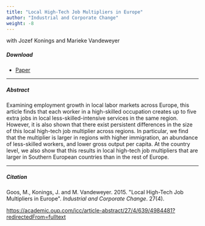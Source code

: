 ```yaml
---
title: "Local High-Tech Job Multipliers in Europe" 
author: "Industrial and Corporate Change"
weight: -8
---
```


with Jozef Konings and Marieke Vandeweyer

##### Download

+ [Paper](/8.pdf)
---

##### Abstract

Examining employment growth in local labor markets across Europe, this article finds that each worker in a high-skilled occupation creates up to five extra jobs in local less-skilled-intensive services in the same region. However, it is also shown that there exist persistent differences in the size of this local high-tech job multiplier across regions. In particular, we find that the multiplier is larger in regions with higher immigration, an abundance of less-skilled workers, and lower gross output per capita. At the country level, we also show that this results in local high-tech job multipliers that are larger in Southern European countries than in the rest of Europe.

---

##### Citation

Goos, M., Konings, J. and M. Vandeweyer. 2015. "Local High-Tech Job Multipliers in Europe". *Industrial and Corporate Change*. 27(4). 

https://academic.oup.com/icc/article-abstract/27/4/639/4984481?redirectedFrom=fulltext 


